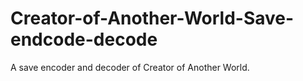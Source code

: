 # Creator-of-Another-World-Save-endcode-decode
A save encoder and decoder of Creator of Another World.
